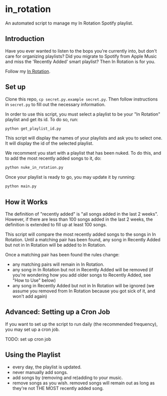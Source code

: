 # in_rotation
An automated script to manage my In Rotation Spotify playlist.

## Introduction
Have you ever wanted to listen to the bops you're currently into, but don't
care for organizing playlists? Did you migrate to Spotify from Apple Music and
miss the 'Recently Added' smart playlist? Then In Rotation is for you.

Follow my [In Rotation](https://open.spotify.com/user/iraphas/playlist/3mPWxEIv08fdHtVrd2gMDr?si=mgkyPDmuSWicnHtQJQTw6g).

## Set up
Clone this repo, `cp secret.py.example secret.py`. Then follow instructions in
`secret.py` to fill out the necessary information.

In order to use this script, you must select a playlist to be your "In
Rotation" playlist and get its id. To do so, run:
```bash
python get_playlist_id.py
```
This script will display the names of your playlists and ask you to select one.
It will display the id of the selected playlist.

We recomment you start with a playlist that has been nuked. To do this, and to
add the most recently added songs to it, do:
```bash
python nuke_in_rotation.py
```

Once your playlist is ready to go, you may update it by running:
```bash
python main.py
```

## How it Works
The definition of "recently added" is "all songs added in the last 2 weeks".
However, if there are less than 100 songs added in the last 2 weeks, the
definition is extended to fill up at least 100 songs.

This script will compare the most recently added songs to the songs in In
Rotation. Until a matching pair has been found, any song in Recently Added but
not in In Rotation will be added to In Rotation.

Once a matching pair has been found the rules change:
- any matching pairs will remain in In Rotation.
- any song in In Rotation but not in Recently Added will be removed (if you're
  wondering how you add older songs to Recently Added, see "How to Use" below)
- any song in Recently Added but not in In Rotation will be ignored (we assume
  you removed from In Rotation because you got sick of it, and won't add
  again)

## Advanced: Setting up a Cron Job
If you want to set up the script to run daily (the recommended frequency), you
may set up a cron job.

TODO: set up cron job


## Using the Playlist
- every day, the playlist is updated.
- never manually add songs.
- add songs by (removing and re)adding to your music.
- remove songs as you wish. removed songs will remain out as long as they're not THE MOST recently added song.
